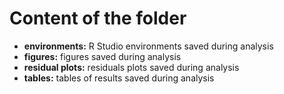 # Content of the folder

- **environments:** R Studio environments saved during analysis
- **figures:** figures saved during analysis
- **residual plots:** residuals plots saved during analysis
- **tables:** tables of results saved during analysis